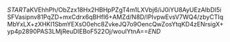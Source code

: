 $START$aKVEhhPh/ObZzx18Hx2HBHpPZgT4m1LXVbj6/iJ0iYU8AyUEzAIbDI5iSFVasipnv81PqZD+mxCdrx6qBHfI6+AMZd/N8D/IPIvpwEvsV7WQ4/zbyCTIqMbYxLX+zXHKI1SbmYEXsO0ehc8ZvkeJQ7o9OencQwZosYtqKD4zENrsigX+yp4p2890PAS3LMjReuDIEBoF522Oj/wouIYtnA==$END$